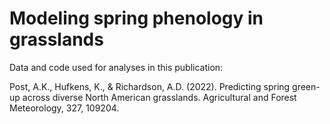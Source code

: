 # Modeling spring phenology in grasslands
Data and code used for analyses in this publication:

Post, A.K., Hufkens, K., & Richardson, A.D. (2022). Predicting spring green-up across diverse North American grasslands. Agricultural and Forest Meteorology, 327, 109204.
